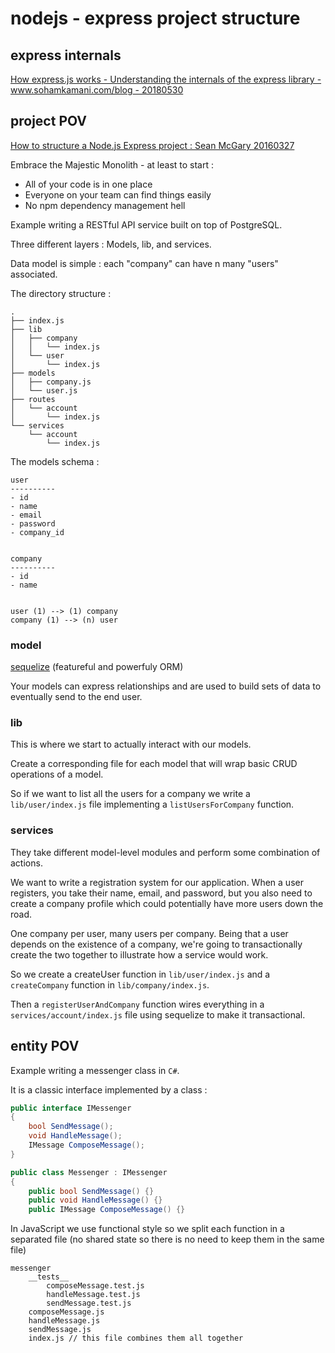 # nodejs - express project structure

## express internals

[How express.js works - Understanding the internals of the express library - www.sohamkamani.com/blog - 20180530](https://www.sohamkamani.com/blog/2018/05/30/understanding-how-expressjs-works/)

## project POV

[How to structure a Node.js Express project : Sean McGary 20160327](https://seanmcgary.com/posts/how-to-structure-a-nodejs-express-project)

Embrace the Majestic Monolith - at least to start :

- All of your code is in one place
- Everyone on your team can find things easily
- No npm dependency management hell

Example writing a RESTful API service built on top of PostgreSQL.

Three different layers : Models, lib, and services.

Data model is simple : each "company" can have n many "users" associated.

The directory structure :

```text
.
├── index.js
├── lib
│   ├── company
│   │   └── index.js
│   └── user
│       └── index.js
├── models
│   ├── company.js
│   └── user.js
├── routes
│   └── account
│       └── index.js
└── services
    └── account
        └── index.js
```

The models schema :

```text
user
----------
- id
- name
- email
- password
- company_id


company
----------
- id
- name


user (1) --> (1) company
company (1) --> (n) user
```

### model

[sequelize](http://docs.sequelizejs.com/en/latest/) (featureful and powerfuly ORM)

Your models can express relationships and are used to build sets of data to eventually send to the end user.

### lib

This is where we start to actually interact with our models.

Create a corresponding file for each model that will wrap basic CRUD operations of a model.

So if we want to list all the users for a company we write a `lib/user/index.js` file implementing a `listUsersForCompany` function.

### services

They take different model-level modules and perform some combination of actions.

We want to write a registration system for our application. When a user registers, you take their name, email, and
password, but you also need to create a company profile which could potentially have more users down the road.

One company per user, many users per company. Being that a user depends on the existence of a company, we're going to
transactionally create the two together to illustrate how a service would work.

So we create a createUser function in `lib/user/index.js` and a `createCompany` function in `lib/company/index.js`.

Then a `registerUserAndCompany` function wires everything in a `services/account/index.js` file using sequelize to make
it transactional.

## entity POV

Example writing a messenger class in `C#`.

It is a classic interface implemented by a class :

```csharp
public interface IMessenger
{
    bool SendMessage();
    void HandleMessage();
    IMessage ComposeMessage();
}

public class Messenger : IMessenger
{
    public bool SendMessage() {}
    public void HandleMessage() {}
    public IMessage ComposeMessage() {}
```

In JavaScript we use functional style so we split each function in a separated file (no shared state
so there is no need to keep them in the same file)

```text
messenger
    __tests__
        composeMessage.test.js
        handleMessage.test.js
        sendMessage.test.js
    composeMessage.js
    handleMessage.js
    sendMessage.js
    index.js // this file combines them all together
```
